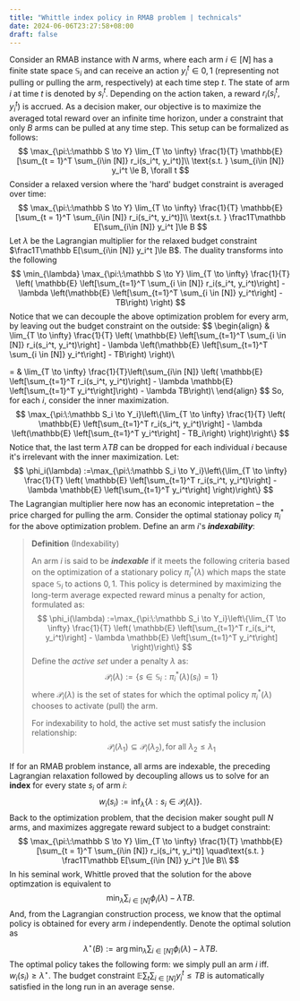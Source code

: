 ```yaml
---
title: "Whittle index policy in RMAB problem | technicals"
date: 2024-06-06T23:27:58+08:00
draft: false
---
```


Consider an RMAB instance with $N$ arms, where each arm $i \in [N]$ has a finite state space $\mathbb{S}_i$ and can receive an action $y_i^t \in {0, 1}$ (representing not pulling or pulling the arm, respectively) at each time step $t$. The state of arm $i$ at time $t$ is denoted by $s_i^t$. Depending on the action taken, a reward $r_i(s_i^t, y_i^t)$ is accrued. As a decision maker, our objective is to maximize the averaged total reward over an infinite time horizon, under a constraint that only $B$ arms can be pulled at any time step. This setup can be formalized as follows:
$$
\max_{\pi:\:\mathbb S \to Y} \lim_{T \to \infty} \frac{1}{T} \mathbb{E} [\sum_{t = 1}^T \sum_{i\in [N]} r_i(s_i^t, y_i^t)]\\
\text{s.t. } \sum_{i\in [N]} y_i^t \le B, \forall t
$$
Consider a relaxed version where the 'hard' budget constraint is averaged over time:
$$
\max_{\pi:\:\mathbb S \to Y} \lim_{T \to \infty} \frac{1}{T} \mathbb{E} [\sum_{t = 1}^T \sum_{i\in [N]} r_i(s_i^t, y_i^t)]\\
\text{s.t. }  \frac1T\mathbb E[\sum_{i\in [N]} y_i^t ]\le B
$$
Let $\lambda$ be the Lagrangian multiplier for the relaxed budget constraint $\frac1T\mathbb E[\sum_{i\in [N]} y_i^t ]\le B$. The duality transforms into the following
$$
\min_{\lambda} \max_{\pi:\:\mathbb S \to Y}  \lim_{T \to \infty} \frac{1}{T} \left( \mathbb{E} \left[\sum_{t=1}^T \sum_{i \in [N]} r_i(s_i^t, y_i^t)\right] - \lambda \left(\mathbb{E} \left[\sum_{t=1}^T \sum_{i \in [N]} y_i^t\right] - TB\right) \right)
$$
Notice that we can decouple the above optimization problem for every arm, by leaving out the budget constraint on the outside:
$$
\begin{align}
& \lim_{T \to \infty} \frac{1}{T} \left( \mathbb{E} \left[\sum_{t=1}^T \sum_{i \in [N]} r_i(s_i^t, y_i^t)\right] - \lambda \left(\mathbb{E} \left[\sum_{t=1}^T \sum_{i \in [N]} y_i^t\right] - TB\right) \right)\\

= &  \lim_{T \to \infty} \frac{1}{T}\left(\sum_{i\in [N]}  \left( \mathbb{E} \left[\sum_{t=1}^T r_i(s_i^t, y_i^t)\right] - \lambda \mathbb{E} \left[\sum_{t=1}^T  y_i^t\right]\right) - \lambda TB\right)\\
\end{align}
$$
So, for each $i$, consider the inner maximization.
$$
\max_{\pi:\:\mathbb S_i \to Y_i}\left\{\lim_{T \to \infty} \frac{1}{T} \left( \mathbb{E} \left[\sum_{t=1}^T r_i(s_i^t, y_i^t)\right] - \lambda \left(\mathbb{E} \left[\sum_{t=1}^T  y_i^t\right] - TB_i\right) \right)\right\}
$$
Notice that, the last term $\lambda TB$ can be dropped for each individual $i$ because it's irrelevant with the inner maximization. Let:
$$
\phi_i(\lambda) :=\max_{\pi:\:\mathbb S_i \to Y_i}\left\{\lim_{T \to \infty} \frac{1}{T} \left( \mathbb{E} \left[\sum_{t=1}^T r_i(s_i^t, y_i^t)\right] - \lambda \mathbb{E} \left[\sum_{t=1}^T  y_i^t\right]  \right)\right\}
$$
The Lagrangian multiplier here now has an economic intepretation – the price charged for pulling the arm. Consider the optimal stationay policy $\pi_i^*$ for the above optimization problem. Define an arm $i$'s ***indexability***:

> **Definition** (Indexability)
>
> An arm $i$ is said to be ***indexable*** if it meets the following criteria based on the optimization of a stationary policy $\pi^*_i(\lambda)$ which maps the state space $\mathbb{S}_i$ to actions ${0, 1}$. This policy is determined by maximizing the long-term average expected reward minus a penalty for action, formulated as:
> $$
> \phi_i(\lambda) :=\max_{\pi:\:\mathbb S_i \to Y_i}\left\{\lim_{T \to \infty} \frac{1}{T} \left( \mathbb{E} \left[\sum_{t=1}^T r_i(s_i^t, y_i^t)\right] - \lambda \mathbb{E} \left[\sum_{t=1}^T  y_i^t\right]  \right)\right\}
> $$
> Define the *active set* under a penalty $\lambda$ as:
> $$
> \mathcal P_i(\lambda) :=\{s\in \mathbb S_i: \pi_i^*(\lambda)(s_i) = 1\}
> $$
> where $\mathcal{P}_i(\lambda)$ is the set of states for which the optimal policy $\pi_i^*(\lambda)$ chooses to activate (pull) the arm.
>
> For indexability to hold, the active set must satisfy the inclusion relationship:
> $$
> \mathcal P_i(\lambda_1)\subseteq \mathcal P_i(\lambda_2), \text{for all }\lambda_2 \le \lambda_1
> $$

If for an RMAB problem instance, all arms are indexable, the preceding Lagrangian relaxation followed by decoupling allows us to solve for an **index** for every state $s_i$ of arm $i$:
$$
w_i(s_i):=\inf_{\lambda}\{\lambda: s_i\in \mathcal P_i(\lambda)\}.
$$
Back to the optimization problem, that the decision maker sought pull $N$ arms, and maximizes aggregate reward subject to a budget constraint:
$$
\max_{\pi:\:\mathbb S \to Y} \lim_{T \to \infty} \frac{1}{T} \mathbb{E} [\sum_{t = 1}^T \sum_{i\in [N]} r_i(s_i^t, y_i^t)]
\quad\text{s.t. }  \frac1T\mathbb E[\sum_{i\in [N]} y_i^t ]\le B\\
$$
In his seminal work, Whittle proved that the solution for the above optimzation is equivalent to
$$
\min_\lambda \sum_{i\in [N]}\phi_i(\lambda)  - \lambda TB.
$$
And, from the Lagrangian construction process, we know that the optimal policy is obtained for every arm $i$ independently. Denote the optimal solution as
$$
\lambda^\star(B) := \arg\min_\lambda \sum_{i\in [N]}\phi_i(\lambda)  - \lambda TB.
$$
The optimal policy takes the following form: we simply pull an arm $i$ iff. $w_i(s_i)\ge \lambda^\star$. The budget constraint $\mathbb E\sum_t \sum_{i\in [N]}y_i^t\le TB$ is automatically satisfied in the long run in an average sense.
